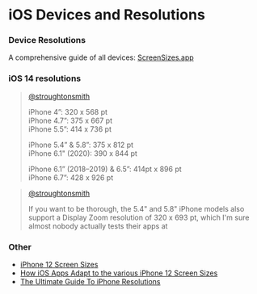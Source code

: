 # iOS Devices and Resolutions

### Device Resolutions

A comprehensive guide of all devices: [ScreenSizes.app](https://www.screensizes.app)

### iOS 14 resolutions

> [@stroughtonsmith](https://mobile.twitter.com/stroughtonsmith/status/1316121520880656384)
>
> iPhone 4”: 320 x 568 pt  
> iPhone 4.7”: 375 x 667 pt  
> iPhone 5.5”: 414 x 736 pt  
> 
> iPhone 5.4” & 5.8”: 375 x 812 pt  
> iPhone 6.1" (2020): 390 x 844 pt  
> 
> iPhone 6.1” (2018–2019) & 6.5”: 414pt x 896 pt  
> iPhone 6.7”: 428 x 926 pt  

> [@stroughtonsmith](https://mobile.twitter.com/stroughtonsmith/status/1316127636201132032)
>
> If you want to be thorough, the 5.4" and 5.8" iPhone models also support a Display Zoom resolution of 320 x 693 pt, 
> which I'm sure almost nobody actually tests their apps at

### Other

* [iPhone 12 Screen Sizes](https://useyourloaf.com/blog/iphone-12-screen-sizes/)
* [How iOS Apps Adapt to the various iPhone 12 Screen Sizes](https://hacknicity.medium.com/how-ios-apps-adapt-to-the-various-iphone-12-screen-sizes-e45c021e1b8b)
* [The Ultimate Guide To iPhone Resolutions](https://www.paintcodeapp.com/news/ultimate-guide-to-iphone-resolutions)
